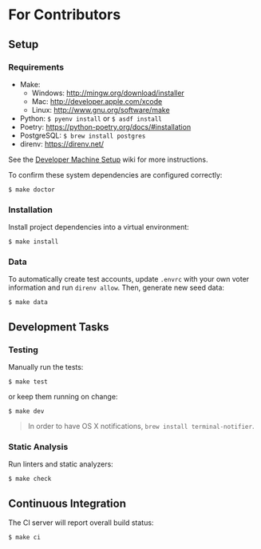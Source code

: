 # For Contributors

## Setup

### Requirements

* Make:
    * Windows: http://mingw.org/download/installer
    * Mac: http://developer.apple.com/xcode
    * Linux: http://www.gnu.org/software/make
* Python: `$ pyenv install` or `$ asdf install`
* Poetry: https://python-poetry.org/docs/#installation
* PostgreSQL: `$ brew install postgres`
* direnv: https://direnv.net/

See the [Developer Machine Setup](https://github.com/citizenlabsgr/ballotbuddies/wiki/Developer-Machine-Setup) wiki for more instructions.

To confirm these system dependencies are configured correctly:

```
$ make doctor
```

### Installation

Install project dependencies into a virtual environment:

```
$ make install
```

### Data

To automatically create test accounts, update `.envrc` with your own voter information and run `direnv allow`. Then, generate new seed data:

```
$ make data
```

## Development Tasks

### Testing

Manually run the tests:

```
$ make test
```

or keep them running on change:

```
$ make dev
```

> In order to have OS X notifications, `brew install terminal-notifier`.

### Static Analysis

Run linters and static analyzers:

```
$ make check
```

## Continuous Integration

The CI server will report overall build status:

```
$ make ci
```
